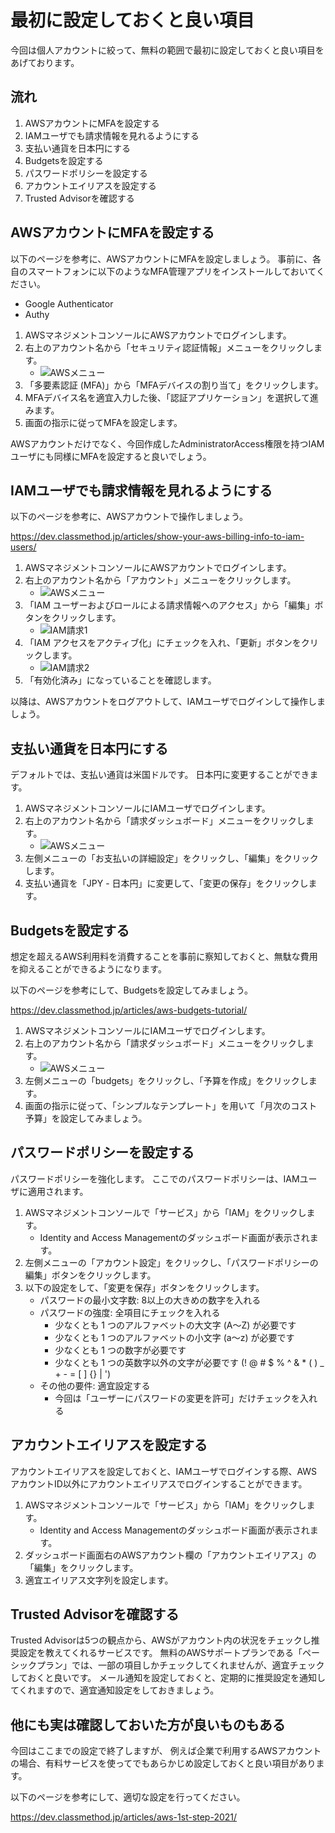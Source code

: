 # 最初に設定しておくと良い項目

今回は個人アカウントに絞って、無料の範囲で最初に設定しておくと良い項目をあげております。

## 流れ

1. AWSアカウントにMFAを設定する
2. IAMユーザでも請求情報を見れるようにする
3. 支払い通貨を日本円にする
4. Budgetsを設定する
5. パスワードポリシーを設定する
6. アカウントエイリアスを設定する
7. Trusted Advisorを確認する

## AWSアカウントにMFAを設定する

以下のページを参考に、AWSアカウントにMFAを設定しましょう。
事前に、各自のスマートフォンに以下のようなMFA管理アプリをインストールしておいてください。

- Google Authenticator
- Authy

1. AWSマネジメントコンソールにAWSアカウントでログインします。
2. 右上のアカウント名から「セキュリティ認証情報」メニューをクリックします。
    - ![AWSメニュー](./images/books/jawsug-niigata-aws-account/aws_menu.png "AWSメニュー")
3. 「多要素認証 (MFA)」から「MFAデバイスの割り当て」をクリックします。
4. MFAデバイス名を適宜入力した後、「認証アプリケーション」を選択して進みます。
5. 画面の指示に従ってMFAを設定します。

AWSアカウントだけでなく、今回作成したAdministratorAccess権限を持つIAMユーザにも同様にMFAを設定すると良いでしょう。

## IAMユーザでも請求情報を見れるようにする

以下のページを参考に、AWSアカウントで操作しましょう。

https://dev.classmethod.jp/articles/show-your-aws-billing-info-to-iam-users/

1. AWSマネジメントコンソールにAWSアカウントでログインします。
2. 右上のアカウント名から「アカウント」メニューをクリックします。
    - ![AWSメニュー](./images/books/jawsug-niigata-aws-account/aws_menu.png "AWSメニュー")
3. 「IAM ユーザーおよびロールによる請求情報へのアクセス」から「編集」ボタンをクリックします。
    - ![IAM請求1](./images/books/jawsug-niigata-aws-account/aws_iam_billing1.png "IAM請求1")
4. 「IAM アクセスをアクティブ化」にチェックを入れ、「更新」ボタンをクリックします。
    - ![IAM請求2](./images/books/jawsug-niigata-aws-account/aws_iam_billing2.png "IAM請求2")
5. 「有効化済み」になっていることを確認します。

以降は、AWSアカウントをログアウトして、IAMユーザでログインして操作しましょう。

## 支払い通貨を日本円にする

デフォルトでは、支払い通貨は米国ドルです。
日本円に変更することができます。

1. AWSマネジメントコンソールにIAMユーザでログインします。
2. 右上のアカウント名から「請求ダッシュボード」メニューをクリックします。
    - ![AWSメニュー](./images/books/jawsug-niigata-aws-account/aws_menu.png "AWSメニュー")
3. 左側メニューの「お支払いの詳細設定」をクリックし、「編集」をクリックします。
4. 支払い通貨を「JPY - 日本円」に変更して、「変更の保存」をクリックします。

## Budgetsを設定する

想定を超えるAWS利用料を消費することを事前に察知しておくと、無駄な費用を抑えることができるようになります。

以下のページを参考にして、Budgetsを設定してみましょう。

https://dev.classmethod.jp/articles/aws-budgets-tutorial/

1. AWSマネジメントコンソールにIAMユーザでログインします。
2. 右上のアカウント名から「請求ダッシュボード」メニューをクリックします。
    - ![AWSメニュー](./images/books/jawsug-niigata-aws-account/aws_menu.png "AWSメニュー")
3. 左側メニューの「budgets」をクリックし、「予算を作成」をクリックします。
4. 画面の指示に従って、「シンプルなテンプレート」を用いて「月次のコスト予算」を設定してみましょう。

## パスワードポリシーを設定する

パスワードポリシーを強化します。
ここでのパスワードポリシーは、IAMユーザに適用されます。

1. AWSマネジメントコンソールで「サービス」から「IAM」をクリックします。
    - Identity and Access Managementのダッシュボード画面が表示されます。
2. 左側メニューの「アカウント設定」をクリックし、「パスワードポリシーの編集」ボタンをクリックします。
3. 以下の設定をして、「変更を保存」ボタンをクリックします。
    - パスワードの最小文字数: 8以上の大きめの数字を入れる
    - パスワードの強度: 全項目にチェックを入れる
        - 少なくとも 1 つのアルファベットの大文字 (A～Z) が必要です
        - 少なくとも 1 つのアルファベットの小文字 (a～z) が必要です
        - 少なくとも 1 つの数字が必要です
        - 少なくとも 1 つの英数字以外の文字が必要です (! @ # $ % ^ & * ( ) _ + - = [ ] {} | ')
    - その他の要件: 適宜設定する
        - 今回は「ユーザーにパスワードの変更を許可」だけチェックを入れる

## アカウントエイリアスを設定する

アカウントエイリアスを設定しておくと、IAMユーザでログインする際、AWSアカウントID以外にアカウントエイリアスでログインすることができます。

1. AWSマネジメントコンソールで「サービス」から「IAM」をクリックします。
    - Identity and Access Managementのダッシュボード画面が表示されます。
2. ダッシュボード画面右のAWSアカウント欄の「アカウントエイリアス」の「編集」をクリックします。
3. 適宜エイリアス文字列を設定します。

## Trusted Advisorを確認する

Trusted Advisorは5つの観点から、AWSがアカウント内の状況をチェックし推奨設定を教えてくれるサービスです。
無料のAWSサポートプランである「ペーシックプラン」では、一部の項目しかチェックしてくれませんが、適宜チェックしておくと良いです。
メール通知を設定しておくと、定期的に推奨設定を通知してくれますので、適宜通知設定をしておきましょう。

## 他にも実は確認しておいた方が良いものもある

今回はここまでの設定で終了しますが、
例えば企業で利用するAWSアカウントの場合、有料サービスを使ってでもあらかじめ設定しておくと良い項目があります。

以下のページを参考にして、適切な設定を行ってください。

https://dev.classmethod.jp/articles/aws-1st-step-2021/
